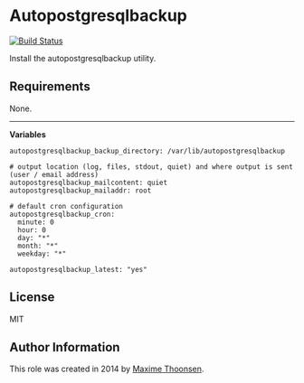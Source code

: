 Autopostgresqlbackup
===============

[![Build Status](https://travis-ci.org/lyrasis/ansible-autopostgresqlbackup-role.svg?branch=master)](https://travis-ci.org/MaximeThoonsen/ansible-autopostgresqlbackup-role)

Install the autopostgresqlbackup utility.

## Requirements

None.

---

**Variables**

```
autopostgresqlbackup_backup_directory: /var/lib/autopostgresqlbackup

# output location (log, files, stdout, quiet) and where output is sent (user / email address)
autopostgresqlbackup_mailcontent: quiet
autopostgresqlbackup_mailaddr: root

# default cron configuration
autopostgresqlbackup_cron:
  minute: 0
  hour: 0
  day: "*"
  month: "*"
  weekday: "*"

autopostgresqlbackup_latest: "yes"

```

## License

MIT

## Author Information

This role was created in 2014 by [Maxime Thoonsen](https://twitter.com/MaximeThoonsen).
